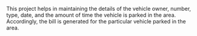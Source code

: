 
This project helps in maintaining the details of the vehicle owner, number, type, date, and the amount of time the vehicle is parked in the area. Accordingly, the bill is generated for the particular vehicle parked in the area.

